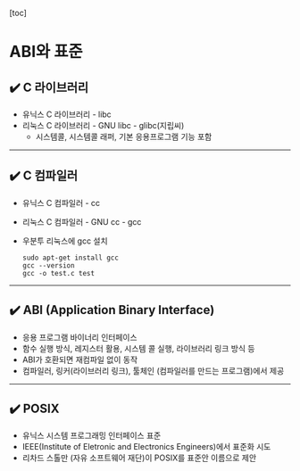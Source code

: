 [toc]

# ABI와 표준

## :heavy_check_mark: C 라이브러리

- 유닉스 C 라이브러리 - libc
- 리눅스 C 라이브러리 - GNU libc - glibc(지립씨)
  - 시스템콜, 시스템콜 래퍼, 기본 응용프로그램 기능 포함





<hr>

## :heavy_check_mark: C 컴파일러


- 유닉스 C 컴파일러 - cc

- 리눅스 C 컴파일러 - GNU cc - gcc

- 우분투 리눅스에 gcc 설치

  ```
  sudo apt-get install gcc
  gcc --version
  gcc -o test.c test
  ```

  



<hr>

## :heavy_check_mark: ABI (Application Binary Interface)


- 응용 프로그램 바이너리 인터페이스
- 함수 실행 방식, 레지스터 활용, 시스템 콜 실행, 라이브러리 링크 방식 등
- ABI가 호환되면 재컴파일 없이 동작
- 컴파일러, 링커(라이브러리 링크), 툴체인 (컴파일러를 만드는 프로그램)에서 제공





<hr>

## :heavy_check_mark: POSIX


- 유닉스 시스템 프로그래밍 인터페이스 표준
- IEEE(Institute of Eletronic and Electronics Engineers)에서 표준화 시도
- 리차드 스톨만 (자유 소프트웨어 재단)이 POSIX를 표준안 이름으로 제안




